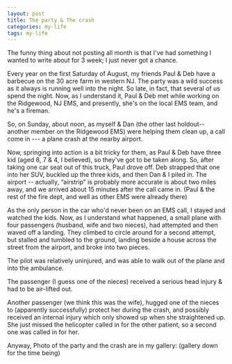 ```yaml
---
layout: post
title: The party & The crash
categories: my-life
tags: my-life
---
```

The funny  thing about not posting all month is that I've had something I wanted to write about for 3 week; I just never got a chance.

Every year on the first Saturday of August, my friends  Paul & Deb have a barbecue on the 30  acre farm in western NJ.  The party was a wild success as it always is running well into the night.  So late, in fact, that several of us spend the night. Now, as I understand it, Paul & Deb met while working on the Ridgewood, NJ EMS, and presently, she's on the local EMS team, and he's a fireman. 

So, on Sunday, about noon, as myself & Dan (the other last holdout-- another member on the Ridgewood EMS) were helping them clean up, a call come in --- a plane crash at the nearby airport.

Now, springing into action is a bit tricky for them, as Paul & Deb have three kid (aged 8, 7 & 4, I believed), so they've got to be taken along.  So, after taking one car seat out of this truck, Paul drove off.  Deb strapped that one into her SUV, buckled up the three kids, and then Dan & I piled in. The airport -- actually, &#8220;airstrip&#8221; is probably more accurate is about two miles away, and we arrived about 15 minutes after the call came in. (Paul & the rest of the fire dept, and well as other EMS were already there)

As the only person in the car who'd never been on an EMS call, I stayed and watched the kids.  Now, as I understand what happened, a small plane with four passengers (husband, wife and two nieces), had attempted and then waved off a landing. They climbed to circle around for a second attempt, but stalled and tumbled to the ground, landing beside a house across the street from the airport, and broke into two pieces.

The pilot was relatively uninjured, and was able to walk out of the plane and into the ambulance. 

The passenger (I guess one of the nieces) received a serious head injury & had to be air-lifted out.

Another passenger (we think this was the wife), hugged one of the nieces to (apparently successfully) protect her during the crash, and possibly received an internal injury which only showed up when she straightened up.  She just missed the helicopter called in for the other patient, so a second one was called in for her.

Anyway,  Photo of the party and the crash are in my gallery: (gallery down for the time being)

